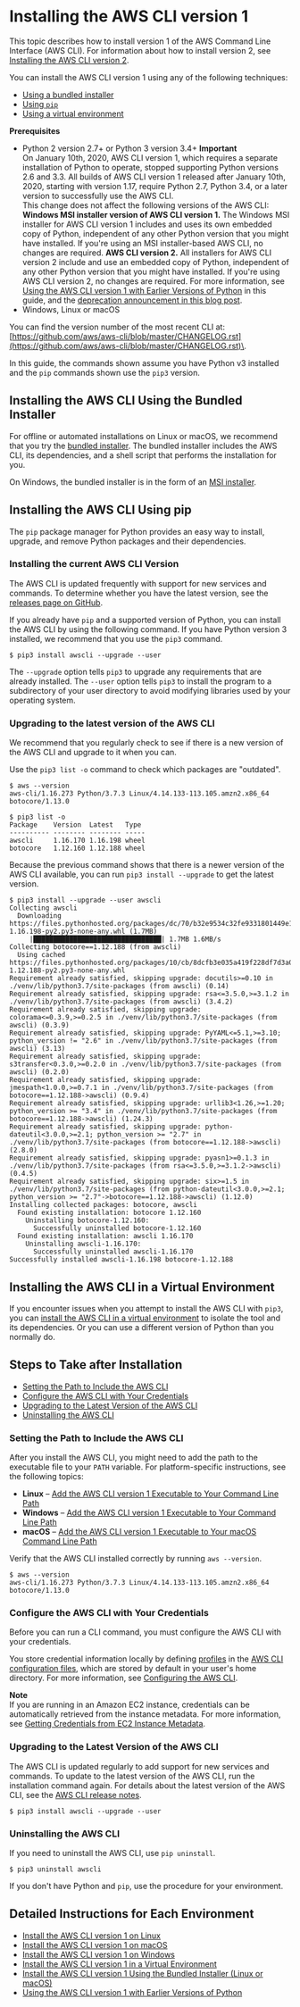# Installing the AWS CLI version 1<a name="install-cliv1"></a>

This topic describes how to install version 1 of the AWS Command Line Interface \(AWS CLI\)\. For information about how to install version 2, see [Installing the AWS CLI version 2](install-cliv2.md)\.

You can install the AWS CLI version 1 using any of the following techniques:
+ [Using a bundled installer](#install-tool-bundled)
+ [Using `pip`](#install-tool-pip)
+ [Using a virtual environment](#install-tool-venv)

**Prerequisites**
+ Python 2 version 2\.7\+ or Python 3 version 3\.4\+
**Important**  
On January 10th, 2020, AWS CLI version 1, which requires a separate installation of Python to operate, stopped supporting Python versions 2\.6 and 3\.3\. All builds of AWS CLI version 1 released after January 10th, 2020, starting with version 1\.17, require Python 2\.7, Python 3\.4, or a later version to successfully use the AWS CLI\.  
This change does not affect the following versions of the AWS CLI:  
**Windows MSI installer version of AWS CLI version 1\.** The Windows MSI installer for AWS CLI version 1 includes and uses its own embedded copy of Python, independent of any other Python version that you might have installed\. If you're using an MSI installer\-based AWS CLI, no changes are required\.
**AWS CLI version 2\.** All installers for AWS CLI version 2 include and use an embedded copy of Python, independent of any other Python version that you might have installed\. If you're using AWS CLI version 2, no changes are required\.
For more information, see [Using the AWS CLI version 1 with Earlier Versions of Python](deprecate-old-python-versions.md) in this guide, and the [deprecation announcement in this blog post](https://aws.amazon.com/blogs/developer/deprecation-of-python-2-6-and-python-3-3-in-botocore-boto3-and-the-aws-cli/)\.
+ Windows, Linux or macOS

You can find the version number of the most recent CLI at: [https://github.com/aws/aws-cli/blob/master/CHANGELOG.rst](https://github.com/aws/aws-cli/blob/master/CHANGELOG.rst)\.

In this guide, the commands shown assume you have Python v3 installed and the `pip` commands shown use the `pip3` version\.

## Installing the AWS CLI Using the Bundled Installer<a name="install-tool-bundled"></a>

For offline or automated installations on Linux or macOS, we recommend that you try the [bundled installer](install-bundle.md)\. The bundled installer includes the AWS CLI, its dependencies, and a shell script that performs the installation for you\.

On Windows, the bundled installer is in the form of an [MSI installer](install-windows.md#install-msi-on-windows)\.

## Installing the AWS CLI Using pip<a name="install-tool-pip"></a>

The `pip` package manager for Python provides an easy way to install, upgrade, and remove Python packages and their dependencies\.

### Installing the current AWS CLI Version<a name="install-tool-pip-installing"></a>

The AWS CLI is updated frequently with support for new services and commands\. To determine whether you have the latest version, see the [releases page on GitHub](https://github.com/aws/aws-cli/releases)\.

If you already have `pip` and a supported version of Python, you can install the AWS CLI by using the following command\. If you have Python version 3 installed, we recommend that you use the `pip3` command\.

```
$ pip3 install awscli --upgrade --user
```

The `--upgrade` option tells `pip3` to upgrade any requirements that are already installed\. The `--user` option tells `pip3` to install the program to a subdirectory of your user directory to avoid modifying libraries used by your operating system\.

### Upgrading to the latest version of the AWS CLI<a name="install-tool-pip-upgrading"></a>

We recommend that you regularly check to see if there is a new version of the AWS CLI and upgrade to it when you can\.

Use the `pip3 list -o` command to check which packages are "outdated"\.

```
$ aws --version
aws-cli/1.16.273 Python/3.7.3 Linux/4.14.133-113.105.amzn2.x86_64 botocore/1.13.0

$ pip3 list -o
Package    Version  Latest   Type 
---------- -------- -------- -----
awscli     1.16.170 1.16.198 wheel
botocore   1.12.160 1.12.188 wheel
```

Because the previous command shows that there is a newer version of the AWS CLI available, you can run `pip3 install --upgrade` to get the latest version\.

```
$ pip3 install --upgrade --user awscli
Collecting awscli
  Downloading https://files.pythonhosted.org/packages/dc/70/b32e9534c32fe9331801449e1f7eacba6a1992c2e4af9c82ac9116661d3b/awscli-1.16.198-py2.py3-none-any.whl (1.7MB)
     |████████████████████████████████| 1.7MB 1.6MB/s 
Collecting botocore==1.12.188 (from awscli)
  Using cached https://files.pythonhosted.org/packages/10/cb/8dcfb3e035a419f228df7d3a0eea5d52b528bde7ca162f62f3096a930472/botocore-1.12.188-py2.py3-none-any.whl
Requirement already satisfied, skipping upgrade: docutils>=0.10 in ./venv/lib/python3.7/site-packages (from awscli) (0.14)
Requirement already satisfied, skipping upgrade: rsa<=3.5.0,>=3.1.2 in ./venv/lib/python3.7/site-packages (from awscli) (3.4.2)
Requirement already satisfied, skipping upgrade: colorama<=0.3.9,>=0.2.5 in ./venv/lib/python3.7/site-packages (from awscli) (0.3.9)
Requirement already satisfied, skipping upgrade: PyYAML<=5.1,>=3.10; python_version != "2.6" in ./venv/lib/python3.7/site-packages (from awscli) (3.13)
Requirement already satisfied, skipping upgrade: s3transfer<0.3.0,>=0.2.0 in ./venv/lib/python3.7/site-packages (from awscli) (0.2.0)
Requirement already satisfied, skipping upgrade: jmespath<1.0.0,>=0.7.1 in ./venv/lib/python3.7/site-packages (from botocore==1.12.188->awscli) (0.9.4)
Requirement already satisfied, skipping upgrade: urllib3<1.26,>=1.20; python_version >= "3.4" in ./venv/lib/python3.7/site-packages (from botocore==1.12.188->awscli) (1.24.3)
Requirement already satisfied, skipping upgrade: python-dateutil<3.0.0,>=2.1; python_version >= "2.7" in ./venv/lib/python3.7/site-packages (from botocore==1.12.188->awscli) (2.8.0)
Requirement already satisfied, skipping upgrade: pyasn1>=0.1.3 in ./venv/lib/python3.7/site-packages (from rsa<=3.5.0,>=3.1.2->awscli) (0.4.5)
Requirement already satisfied, skipping upgrade: six>=1.5 in ./venv/lib/python3.7/site-packages (from python-dateutil<3.0.0,>=2.1; python_version >= "2.7"->botocore==1.12.188->awscli) (1.12.0)
Installing collected packages: botocore, awscli
  Found existing installation: botocore 1.12.160
    Uninstalling botocore-1.12.160:
      Successfully uninstalled botocore-1.12.160
  Found existing installation: awscli 1.16.170
    Uninstalling awscli-1.16.170:
      Successfully uninstalled awscli-1.16.170
Successfully installed awscli-1.16.198 botocore-1.12.188
```

## Installing the AWS CLI in a Virtual Environment<a name="install-tool-venv"></a>

If you encounter issues when you attempt to install the AWS CLI with `pip3`, you can [install the AWS CLI in a virtual environment](install-virtualenv.md) to isolate the tool and its dependencies\. Or you can use a different version of Python than you normally do\.

## Steps to Take after Installation<a name="install-post"></a>
+ [Setting the Path to Include the AWS CLI](#post-install-path)
+ [Configure the AWS CLI with Your Credentials](#post-install-configure)
+ [Upgrading to the Latest Version of the AWS CLI](#post-install-upgrade)
+ [Uninstalling the AWS CLI](#post-install-uninstall)

### Setting the Path to Include the AWS CLI<a name="post-install-path"></a>

After you install the AWS CLI, you might need to add the path to the executable file to your `PATH` variable\. For platform\-specific instructions, see the following topics:
+ **Linux** – [Add the AWS CLI version 1 Executable to Your Command Line Path](install-linux.md#install-linux-path)
+ **Windows** – [Add the AWS CLI version 1 Executable to Your Command Line Path](install-windows.md#awscli-install-windows-path)
+ **macOS** – [Add the AWS CLI version 1 Executable to Your macOS Command Line Path](install-macos.md#awscli-install-osx-path)

Verify that the AWS CLI installed correctly by running `aws --version`\.

```
$ aws --version
aws-cli/1.16.273 Python/3.7.3 Linux/4.14.133-113.105.amzn2.x86_64 botocore/1.13.0
```

### Configure the AWS CLI with Your Credentials<a name="post-install-configure"></a>

Before you can run a CLI command, you must configure the AWS CLI with your credentials\.

You store credential information locally by defining [profiles](cli-configure-profiles.md) in the [AWS CLI configuration files](cli-configure-files.md), which are stored by default in your user's home directory\. For more information, see [Configuring the AWS CLI](cli-chap-configure.md)\.

**Note**  
If you are running in an Amazon EC2 instance, credentials can be automatically retrieved from the instance metadata\. For more information, see [Getting Credentials from EC2 Instance Metadata](cli-configure-metadata.md)\.

### Upgrading to the Latest Version of the AWS CLI<a name="post-install-upgrade"></a>

The AWS CLI is updated regularly to add support for new services and commands\. To update to the latest version of the AWS CLI, run the installation command again\. For details about the latest version of the AWS CLI, see the [ AWS CLI release notes](https://github.com/aws/aws-cli/blob/develop/CHANGELOG.rst)\.

```
$ pip3 install awscli --upgrade --user
```

### Uninstalling the AWS CLI<a name="post-install-uninstall"></a>

If you need to uninstall the AWS CLI, use `pip uninstall`\.

```
$ pip3 uninstall awscli
```

If you don't have Python and `pip`, use the procedure for your environment\.

## Detailed Instructions for Each Environment<a name="install-sections"></a>
+ [Install the AWS CLI version 1 on Linux](install-linux.md)
+ [Install the AWS CLI version 1 on macOS](install-macos.md)
+ [Install the AWS CLI version 1 on Windows](install-windows.md)
+ [Install the AWS CLI version 1 in a Virtual Environment](install-virtualenv.md)
+ [Install the AWS CLI version 1 Using the Bundled Installer \(Linux or macOS\)](install-bundle.md)
+ [Using the AWS CLI version 1 with Earlier Versions of Python](deprecate-old-python-versions.md)